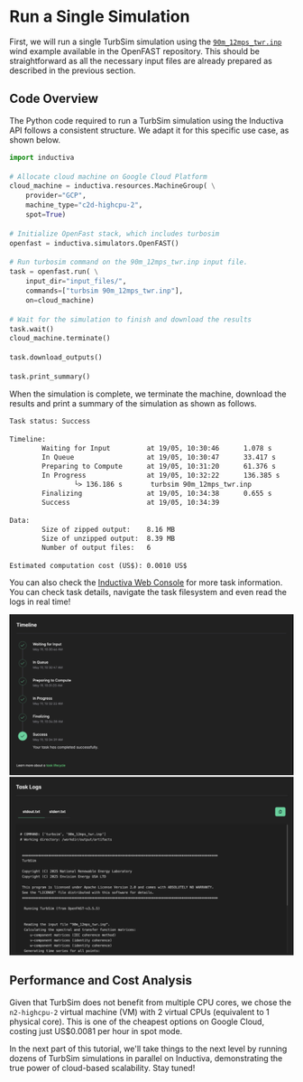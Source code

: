 # Run a Single Simulation
First, we will run a single TurbSim simulation using the [`90m_12mps_twr.inp`](https://github.com/OpenFAST/r-test/tree/v4.0.2/glue-codes/openfast/5MW_Baseline) wind example available in the OpenFAST repository. This should be straightforward as all the necessary input files are already prepared as described in the previous section.

## Code Overview
The Python code required to run a TurbSim simulation using the Inductiva API follows a consistent structure. We adapt it for this specific use case, as shown below.


```python
import inductiva

# Allocate cloud machine on Google Cloud Platform
cloud_machine = inductiva.resources.MachineGroup( \
    provider="GCP",
    machine_type="c2d-highcpu-2",
    spot=True)

# Initialize OpenFast stack, which includes turbosim
openfast = inductiva.simulators.OpenFAST()

# Run turbosim command on the 90m_12mps_twr.inp input file.
task = openfast.run( \
    input_dir="input_files/",
    commands=["turbsim 90m_12mps_twr.inp"],
    on=cloud_machine)

# Wait for the simulation to finish and download the results
task.wait()
cloud_machine.terminate()

task.download_outputs()

task.print_summary()
```

When the simulation is complete, we terminate the machine, download the results and print a summary of the simulation as shown as follows.

```
Task status: Success

Timeline:
        Waiting for Input         at 19/05, 10:30:46      1.078 s
        In Queue                  at 19/05, 10:30:47      33.417 s
        Preparing to Compute      at 19/05, 10:31:20      61.376 s
        In Progress               at 19/05, 10:32:22      136.385 s
                └> 136.186 s       turbsim 90m_12mps_twr.inp
        Finalizing                at 19/05, 10:34:38      0.655 s
        Success                   at 19/05, 10:34:39      

Data:
        Size of zipped output:    8.16 MB
        Size of unzipped output:  8.39 MB
        Number of output files:   6

Estimated computation cost (US$): 0.0010 US$
```

You can also check the [Inductiva Web Console](https://console.inductiva.ai/) for more task information. You can check task details, navigate the task filesystem and even read the logs in real time!

![console timeline](../../_static/console_timeline.png)
![console logs](../../_static/console_logs.png)

## Performance and Cost Analysis
Given that TurbSim does not benefit from multiple CPU cores, we chose the `n2-highcpu-2` virtual machine (VM) with 2 virtual CPUs (equivalent to 1 physical core). 
This is one of the cheapest options on Google Cloud, costing just US$0.0081 per hour in spot mode.

In the next part of this tutorial, we'll take things to the next level by running dozens of TurbSim simulations in parallel on Inductiva, demonstrating 
the true power of cloud-based scalability. Stay tuned!
